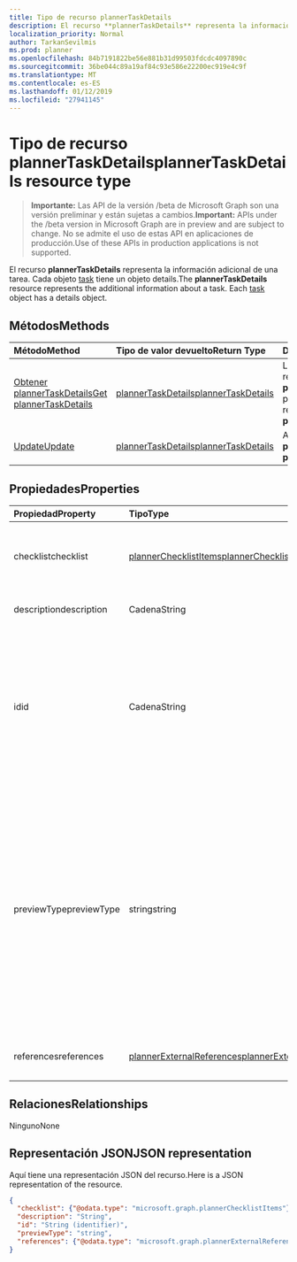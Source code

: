 ```yaml
---
title: Tipo de recurso plannerTaskDetails
description: El recurso **plannerTaskDetails** representa la información adicional de una tarea. Cada objeto task tiene un objeto details.
localization_priority: Normal
author: TarkanSevilmis
ms.prod: planner
ms.openlocfilehash: 84b7191822be56e881b31d99503fdcdc4097890c
ms.sourcegitcommit: 36be044c89a19af84c93e586e22200ec919e4c9f
ms.translationtype: MT
ms.contentlocale: es-ES
ms.lasthandoff: 01/12/2019
ms.locfileid: "27941145"
---
```

# <a name="plannertaskdetails-resource-type"></a><span data-ttu-id="b91c6-104">Tipo de recurso plannerTaskDetails</span><span class="sxs-lookup"><span data-stu-id="b91c6-104">plannerTaskDetails resource type</span></span>

> <span data-ttu-id="b91c6-105">**Importante:** Las API de la versión /beta de Microsoft Graph son una versión preliminar y están sujetas a cambios.</span><span class="sxs-lookup"><span data-stu-id="b91c6-105">**Important:** APIs under the /beta version in Microsoft Graph are in preview and are subject to change.</span></span> <span data-ttu-id="b91c6-106">No se admite el uso de estas API en aplicaciones de producción.</span><span class="sxs-lookup"><span data-stu-id="b91c6-106">Use of these APIs in production applications is not supported.</span></span>

<span data-ttu-id="b91c6-p103">El recurso **plannerTaskDetails** representa la información adicional de una tarea. Cada objeto [task](plannertask.md) tiene un objeto details.</span><span class="sxs-lookup"><span data-stu-id="b91c6-p103">The **plannerTaskDetails** resource represents the additional information about a task. Each [task](plannertask.md) object has a details object.</span></span>


## <a name="methods"></a><span data-ttu-id="b91c6-109">Métodos</span><span class="sxs-lookup"><span data-stu-id="b91c6-109">Methods</span></span>

| <span data-ttu-id="b91c6-110">Método</span><span class="sxs-lookup"><span data-stu-id="b91c6-110">Method</span></span>           | <span data-ttu-id="b91c6-111">Tipo de valor devuelto</span><span class="sxs-lookup"><span data-stu-id="b91c6-111">Return Type</span></span>    |<span data-ttu-id="b91c6-112">Descripción</span><span class="sxs-lookup"><span data-stu-id="b91c6-112">Description</span></span>|
|:---------------|:--------|:----------|
|[<span data-ttu-id="b91c6-113">Obtener plannerTaskDetails</span><span class="sxs-lookup"><span data-stu-id="b91c6-113">Get plannerTaskDetails</span></span>](../api/plannertaskdetails-get.md) | [<span data-ttu-id="b91c6-114">plannerTaskDetails</span><span class="sxs-lookup"><span data-stu-id="b91c6-114">plannerTaskDetails</span></span>](plannertaskdetails.md) |<span data-ttu-id="b91c6-115">Leer las propiedades y las relaciones del objeto **plannerTaskDetails**.</span><span class="sxs-lookup"><span data-stu-id="b91c6-115">Read properties and relationships of **plannerTaskDetails** object.</span></span>|
|[<span data-ttu-id="b91c6-116">Update</span><span class="sxs-lookup"><span data-stu-id="b91c6-116">Update</span></span>](../api/plannertaskdetails-update.md) | [<span data-ttu-id="b91c6-117">plannerTaskDetails</span><span class="sxs-lookup"><span data-stu-id="b91c6-117">plannerTaskDetails</span></span>](plannertaskdetails.md)    |<span data-ttu-id="b91c6-118">Actualizar el objeto **plannerTaskDetails**.</span><span class="sxs-lookup"><span data-stu-id="b91c6-118">Update **plannerTaskDetails** object.</span></span> |

## <a name="properties"></a><span data-ttu-id="b91c6-119">Propiedades</span><span class="sxs-lookup"><span data-stu-id="b91c6-119">Properties</span></span>
| <span data-ttu-id="b91c6-120">Propiedad</span><span class="sxs-lookup"><span data-stu-id="b91c6-120">Property</span></span>     | <span data-ttu-id="b91c6-121">Tipo</span><span class="sxs-lookup"><span data-stu-id="b91c6-121">Type</span></span>   |<span data-ttu-id="b91c6-122">Descripción</span><span class="sxs-lookup"><span data-stu-id="b91c6-122">Description</span></span>|
|:---------------|:--------|:----------|
|<span data-ttu-id="b91c6-123">checklist</span><span class="sxs-lookup"><span data-stu-id="b91c6-123">checklist</span></span>|[<span data-ttu-id="b91c6-124">plannerChecklistItems</span><span class="sxs-lookup"><span data-stu-id="b91c6-124">plannerChecklistItems</span></span>](plannerchecklistitems.md)|<span data-ttu-id="b91c6-125">Colección de elementos de la lista de comprobación de la tarea.</span><span class="sxs-lookup"><span data-stu-id="b91c6-125">The collection of checklist items on the task.</span></span>|
|<span data-ttu-id="b91c6-126">description</span><span class="sxs-lookup"><span data-stu-id="b91c6-126">description</span></span>|<span data-ttu-id="b91c6-127">Cadena</span><span class="sxs-lookup"><span data-stu-id="b91c6-127">String</span></span>|<span data-ttu-id="b91c6-128">Descripción de la tarea</span><span class="sxs-lookup"><span data-stu-id="b91c6-128">Description of the task</span></span>|
|<span data-ttu-id="b91c6-129">id</span><span class="sxs-lookup"><span data-stu-id="b91c6-129">id</span></span>|<span data-ttu-id="b91c6-130">Cadena</span><span class="sxs-lookup"><span data-stu-id="b91c6-130">String</span></span>| <span data-ttu-id="b91c6-131">Solo lectura.</span><span class="sxs-lookup"><span data-stu-id="b91c6-131">Read-only.</span></span> <span data-ttu-id="b91c6-132">Identificador de los detalles de la tarea.</span><span class="sxs-lookup"><span data-stu-id="b91c6-132">ID of the task details.</span></span> <span data-ttu-id="b91c6-133">Es 28 caracteres de largo y entre mayúsculas y minúsculas.</span><span class="sxs-lookup"><span data-stu-id="b91c6-133">It is 28 characters long and case-sensitive.</span></span> <span data-ttu-id="b91c6-134">[Validación de formato](tasks-identifiers-disclaimer.md) se realiza en el servicio.</span><span class="sxs-lookup"><span data-stu-id="b91c6-134">[Format validation](tasks-identifiers-disclaimer.md) is done on the service.</span></span>|
|<span data-ttu-id="b91c6-135">previewType</span><span class="sxs-lookup"><span data-stu-id="b91c6-135">previewType</span></span>|<span data-ttu-id="b91c6-136">string</span><span class="sxs-lookup"><span data-stu-id="b91c6-136">string</span></span>|<span data-ttu-id="b91c6-p105">Establece el tipo de vista previa que aparece en la tarea. Los valores posibles son `automatic`, `noPreview`, `checklist`, `description` y `reference`. Si se establece en `automatic`, la aplicación que visualiza la tarea elige la vista previa mostrada.</span><span class="sxs-lookup"><span data-stu-id="b91c6-p105">This sets the type of preview that shows up on the task. Possible values are: `automatic`, `noPreview`, `checklist`, `description`, `reference`. When set to `automatic` the displayed preview is chosen by the app viewing the task.</span></span>|
|<span data-ttu-id="b91c6-140">references</span><span class="sxs-lookup"><span data-stu-id="b91c6-140">references</span></span>|[<span data-ttu-id="b91c6-141">plannerExternalReferences</span><span class="sxs-lookup"><span data-stu-id="b91c6-141">plannerExternalReferences</span></span>](plannerexternalreferences.md)|<span data-ttu-id="b91c6-142">La colección de referencias de la tarea.</span><span class="sxs-lookup"><span data-stu-id="b91c6-142">The collection of references on the task.</span></span>|

## <a name="relationships"></a><span data-ttu-id="b91c6-143">Relaciones</span><span class="sxs-lookup"><span data-stu-id="b91c6-143">Relationships</span></span>
<span data-ttu-id="b91c6-144">Ninguno</span><span class="sxs-lookup"><span data-stu-id="b91c6-144">None</span></span>


## <a name="json-representation"></a><span data-ttu-id="b91c6-145">Representación JSON</span><span class="sxs-lookup"><span data-stu-id="b91c6-145">JSON representation</span></span>
<span data-ttu-id="b91c6-146">Aquí tiene una representación JSON del recurso.</span><span class="sxs-lookup"><span data-stu-id="b91c6-146">Here is a JSON representation of the resource.</span></span>

<!-- {
  "blockType": "resource",
  "optionalProperties": [

  ],
  "@odata.type": "microsoft.graph.plannerTaskDetails"
}-->

```json
{
  "checklist": {"@odata.type": "microsoft.graph.plannerChecklistItems"},
  "description": "String",
  "id": "String (identifier)",
  "previewType": "string",
  "references": {"@odata.type": "microsoft.graph.plannerExternalReferences"}
}

```

<!-- uuid: 8fcb5dbc-d5aa-4681-8e31-b001d5168d79
2015-10-25 14:57:30 UTC -->
<!-- {
  "type": "#page.annotation",
  "description": "plannerTaskDetails resource",
  "keywords": "",
  "section": "documentation",
  "tocPath": ""
}-->

